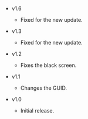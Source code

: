 - v1.6
  - Fixed for the new update.

- v1.3
  - Fixed for the new update.

- v1.2
  - Fixes the black screen.

- v1.1
  - Changes the GUID.

- v1.0
  - Initial release.

